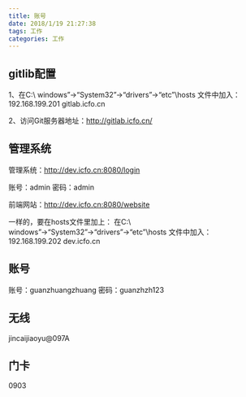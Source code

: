 ```yaml
---
title: 账号
date: 2018/1/19 21:27:38 
tags: 工作
categories: 工作
---
```

## gitlib配置
1、在C:\ windows”→“System32”→“drivers”→“etc”\hosts 文件中加入：
192.168.199.201  gitlab.icfo.cn

2、访问Git服务器地址：http://gitlab.icfo.cn/

## 管理系统
管理系统：http://dev.icfo.cn:8080/login

账号：admin
密码：admin

前端网站：http://dev.icfo.cn:8080/website

一样的，要在hosts文件里加上：
在C:\ windows”→“System32”→“drivers”→“etc”\hosts 文件中加入：
192.168.199.202  dev.icfo.cn

## 账号
账号：guanzhuangzhuang
密码：guanzhzh123

## 无线
jincaijiaoyu@097A

## 门卡
0903



